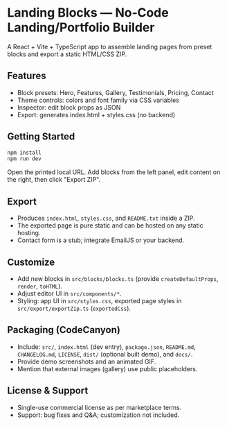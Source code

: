 # Landing Blocks — No‑Code Landing/Portfolio Builder

A React + Vite + TypeScript app to assemble landing pages from preset blocks and export a static HTML/CSS ZIP.

## Features
- Block presets: Hero, Features, Gallery, Testimonials, Pricing, Contact
- Theme controls: colors and font family via CSS variables
- Inspector: edit block props as JSON
- Export: generates index.html + styles.css (no backend)

## Getting Started
```bash
npm install
npm run dev
```
Open the printed local URL. Add blocks from the left panel, edit content on the right, then click "Export ZIP".

## Export
- Produces `index.html`, `styles.css`, and `README.txt` inside a ZIP.
- The exported page is pure static and can be hosted on any static hosting.
- Contact form is a stub; integrate EmailJS or your backend.

## Customize
- Add new blocks in `src/blocks/blocks.ts` (provide `createDefaultProps`, `render`, `toHTML`).
- Adjust editor UI in `src/components/*`.
- Styling: app UI in `src/styles.css`, exported page styles in `src/export/exportZip.ts` (`exportedCss`).

## Packaging (CodeCanyon)
- Include: `src/`, `index.html` (dev entry), `package.json`, `README.md`, `CHANGELOG.md`, `LICENSE`, `dist/` (optional built demo), and `docs/`.
- Provide demo screenshots and an animated GIF.
- Mention that external images (gallery) use public placeholders.

## License & Support
- Single-use commercial license as per marketplace terms.
- Support: bug fixes and Q&A; customization not included.
